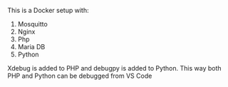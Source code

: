 This is a Docker setup with:
1. Mosquitto
2. Nginx
3. Php
4. Maria DB
5. Python

Xdebug is added to PHP and debugpy is added to Python. This way both PHP and Python can be debugged from VS Code
